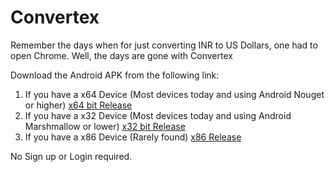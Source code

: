 # Convertex

Remember the days when for just converting INR to US Dollars, one had to open Chrome.
Well, the days are gone with Convertex

Download the Android APK from the following link:
  1) If you have a x64 Device (Most devices today and using Android Nouget or higher)
     [x64 bit Release](https://drive.google.com/file/d/1PQXyNp5K73KSJ64Mp07YZoS7Haimm63a/view?usp=sharing)
  2) If you have a x32 Device (Most devices today and using Android Marshmallow or lower)
     [x32 bit Release](https://drive.google.com/file/d/1wItbRnXMMdy3hxmSh1XlIFvwCIaqcZdK/view?usp=sharing)
  3) If you have a x86 Device (Rarely found)
     [x86 Release](https://drive.google.com/file/d/1cwLimQMmQVpiFBgHBkJiigt2vSWq6NUZ/view?usp=sharing)
     
No Sign up or Login required.
